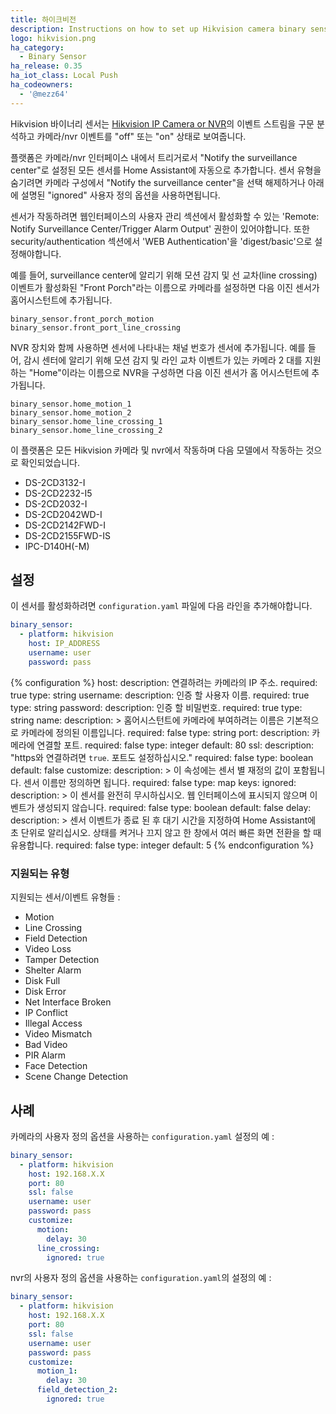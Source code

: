 ```yaml
---
title: 하이크비전
description: Instructions on how to set up Hikvision camera binary sensors within Home Assistant.
logo: hikvision.png
ha_category:
  - Binary Sensor
ha_release: 0.35
ha_iot_class: Local Push
ha_codeowners:
  - '@mezz64'
---
```


Hikvision 바이너리 센서는 [Hikvision IP Camera or NVR](https://www.hikvision.com/)의 이벤트 스트림을 구문 분석하고 카메라/nvr 이벤트를 "off" 또는 "on" 상태로 보여줍니다. 

플랫폼은 카메라/nvr 인터페이스 내에서 트리거로서 "Notify the surveillance center"로 설정된 ​​모든 센서를 Home Assistant에 자동으로 추가합니다.
센서 유형을 숨기려면 카메라 구성에서 "Notify the surveillance center"을 ​​선택 해제하거나 아래에 설명된 "ignored" 사용자 정의 옵션을 사용하면됩니다.

<div class='note'>
센서가 작동하려면 웹인터페이스의 사용자 관리 섹션에서 활성화할 수 있는 'Remote: Notify Surveillance Center/Trigger Alarm Output' 권한이 있어야합니다.
또한 security/authentication 섹션에서 'WEB Authentication'을 'digest/basic'으로 설정해야합니다.
</div>

예를 들어, surveillance center에 알리기 위해 모션 감지 및 선 교차(line crossing) 이벤트가 활성화된 "Front Porch"라는 이름으로 카메라를 설정하면 다음 이진 센서가 홈어시스턴트에 추가됩니다.

```text
binary_sensor.front_porch_motion
binary_sensor.front_port_line_crossing
```

NVR 장치와 함께 사용하면 센서에 나타내는 채널 번호가 센서에 추가됩니다. 예를 들어, 감시 센터에 알리기 위해 모션 감지 및 라인 교차 이벤트가 있는 카메라 2 대를 지원하는 "Home"이라는 이름으로 NVR을 구성하면 다음 이진 센서가 홈 어시스턴트에 추가됩니다.

```text
binary_sensor.home_motion_1
binary_sensor.home_motion_2
binary_sensor.home_line_crossing_1
binary_sensor.home_line_crossing_2
```

이 플랫폼은 모든 Hikvision 카메라 및 nvr에서 작동하며 다음 모델에서 작동하는 것으로 확인되었습니다.

- DS-2CD3132-I
- DS-2CD2232-I5
- DS-2CD2032-I
- DS-2CD2042WD-I
- DS-2CD2142FWD-I
- DS-2CD2155FWD-IS
- IPC-D140H(-M)

## 설정

이 센서를 활성화하려면 `configuration.yaml` 파일에 다음 라인을 추가해야합니다.

```yaml
binary_sensor:
  - platform: hikvision
    host: IP_ADDRESS
    username: user
    password: pass
```

{% configuration %}
host:
  description: 연결하려는 카메라의 IP 주소.
  required: true
  type: string
username:
  description: 인증 할 사용자 이름.
  required: true
  type: string
password:
  description: 인증 할 비밀번호.
  required: true
  type: string
name:
  description: >
    홈어시스턴트에 카메라에 부여하려는 이름은 기본적으로 카메라에 정의된 이름입니다.
  required: false
  type: string
port:
  description: 카메라에 연결할 포트.
  required: false
  type: integer
  default: 80
ssl:
  description: "https와 연결하려면 `true`. 포트도 설정하십시오."
  required: false
  type: boolean
  default: false
customize:
  description: >
    이 속성에는 센서 별 재정의 값이 포함됩니다. 센서 이름만 정의하면 됩니다.
  required: false
  type: map
  keys:
    ignored:
      description: >
        이 센서를 완전히 무시하십시오. 웹 인터페이스에 표시되지 않으며 이벤트가 생성되지 않습니다.
      required: false
      type: boolean
      default: false
    delay:
      description: >
        센서 이벤트가 종료 된 후 대기 시간을 지정하여 Home Assistant에 초 단위로 알리십시오. 상태를 켜거나 끄지 않고 한 창에서 여러 빠른 화면 전환을 할 때 유용합니다.
      required: false
      type: integer
      default: 5
{% endconfiguration %}

### 지원되는 유형

지원되는 센서/이벤트 유형들 :

- Motion
- Line Crossing
- Field Detection
- Video Loss
- Tamper Detection
- Shelter Alarm
- Disk Full
- Disk Error
- Net Interface Broken
- IP Conflict
- Illegal Access
- Video Mismatch
- Bad Video
- PIR Alarm
- Face Detection
- Scene Change Detection

## 사례

카메라의 사용자 정의 옵션을 사용하는 `configuration.yaml` 설정의 예 :

```yaml
binary_sensor:
  - platform: hikvision
    host: 192.168.X.X
    port: 80
    ssl: false
    username: user
    password: pass
    customize:
      motion:
        delay: 30
      line_crossing:
        ignored: true
```

nvr의 사용자 정의 옵션을 사용하는 `configuration.yaml`의 설정의 예 :

```yaml
binary_sensor:
  - platform: hikvision
    host: 192.168.X.X
    port: 80
    ssl: false
    username: user
    password: pass
    customize:
      motion_1:
        delay: 30
      field_detection_2:
        ignored: true
```
